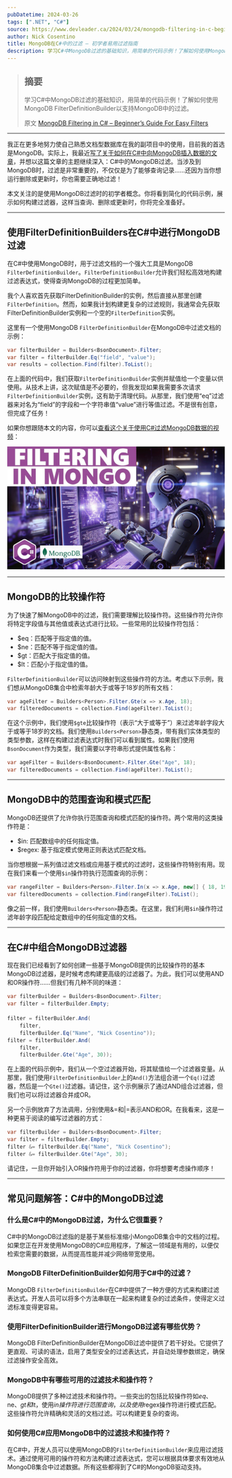 ```yaml
---
pubDatetime: 2024-03-26
tags: [".NET", "C#"]
source: https://www.devleader.ca/2024/03/24/mongodb-filtering-in-c-beginners-guide-for-easy-filters/
author: Nick Cosentino
title: MongoDB在C#中的过滤 – 初学者易用过滤指南
description: 学习C#中MongoDB过滤的基础知识，用简单的代码示例！了解如何使用MongoDB FilterDefinitionBuilder以支持MongoDB中的过滤。
---
```


> ## 摘要
>
> 学习C#中MongoDB过滤的基础知识，用简单的代码示例！了解如何使用MongoDB FilterDefinitionBuilder以支持MongoDB中的过滤。
>
> 原文 [MongoDB Filtering in C# – Beginner’s Guide For Easy Filters](https://www.devleader.ca/2024/03/24/mongodb-filtering-in-c-beginners-guide-for-easy-filters/)

---

我正在更多地努力使自己熟悉文档型数据库在我的副项目中的使用，目前我的首选是MongoDB。实际上，我最近[写了关于如何在C#中向MongoDB插入数据的文章](https://www.devleader.ca/2024/03/22/mongodb-in-c-simplified-guide-for-inserting-data/ "MongoDB in C#: Simplified Guide For Inserting Data")，并想以这篇文章的主题继续深入：C#中的MongoDB过滤。当涉及到MongoDB时，过滤是非常重要的，不仅仅是为了能够查询记录……还因为当你想运行删除或更新时，你也需要正确地过滤！

本文关注的是使用MongoDB过滤时的初学者概念。你将看到简化的代码示例，展示如何构建过滤器，这样当查询、删除或更新时，你将完全准备好。

---

## 使用FilterDefinitionBuilders在C#中进行MongoDB过滤

在C#中使用MongoDB时，用于过滤文档的一个强大工具是MongoDB `FilterDefinitionBuilder`。`FilterDefinitionBuilder`允许我们轻松高效地构建过滤表达式，使得查询MongoDB的过程更加简单。

我个人喜欢首先获取FilterDefinitionBuilder的实例，然后直接从那里创建`FilterDefinition`。然而，如果我计划构建更复杂的过滤规则，我通常会先获取FilterDefinitionBuilder实例和一个空的`FilterDefinition`实例。

这里有一个使用MongoDB `FilterDefinitionBuilder`在MongoDB中过滤文档的示例：

```csharp
var filterBuilder = Builders<BsonDocument>.Filter;
var filter = filterBuilder.Eq("field", "value");
var results = collection.Find(filter).ToList();
```

在上面的代码中，我们获取`FilterDefinitionBuilder`实例并赋值给一个变量以供使用。从技术上讲，这次赋值是不必要的，但我发现如果我需要多次请求`FilterDefinitionBuilder`实例，这有助于清理代码。从那里，我们使用“eq”过滤器来对名为“field”的字段和一个字符串值“value”进行等值过滤。不是很有创意，但完成了任务！

如果你想跟随本文的内容，你可以[查看这个关于使用C#过滤MongoDB数据的视频](https://youtu.be/2zXvDW2YFcg "Beginner's Guide to MongoDB Filtering in C#")：

![YouTube 播放器](../../assets/60/maxresdefault.jpg)

---

## MongoDB的比较操作符

为了快速了解MongoDB中的过滤，我们需要理解比较操作符。这些操作符允许你将特定字段值与其他值或表达式进行比较。一些常用的比较操作符包括：

- $eq：匹配等于指定值的值。
- $ne：匹配不等于指定值的值。
- $gt：匹配大于指定值的值。
- $lt：匹配小于指定值的值。

`FilterDefinitionBuilder`可以访问映射到这些操作符的方法。考虑以下示例，我们想从MongoDB集合中检索年龄大于或等于18岁的所有文档：

```csharp
var ageFilter = Builders<Person>.Filter.Gte(x => x.Age, 18);
var filteredDocuments = collection.Find(ageFilter).ToList();
```

在这个示例中，我们使用`$gte`比较操作符（表示“大于或等于”）来过滤年龄字段大于或等于18岁的文档。我们使用`Builders<Person>`静态类，带有我们实体类型的类型参数，这样在构建过滤表达式时我们可以看到属性。如果我们使用`BsonDocument`作为类型，我们需要以字符串形式提供属性名称：

```csharp
var ageFilter = Builders<BsonDocument>.Filter.Gte("Age", 18);
var filteredDocuments = collection.Find(ageFilter).ToList();
```

---

## MongoDB中的范围查询和模式匹配

MongoDB还提供了允许你执行范围查询和模式匹配的操作符。两个常用的这类操作符是：

- $in: 匹配数组中的任何指定值。
- $regex: 基于指定模式使用正则表达式匹配文档。

当你想根据一系列值过滤文档或应用基于模式的过滤时，这些操作符特别有用。现在我们来看一个使用`$in`操作符执行范围查询的示例：

```csharp
var rangeFilter = Builders<Person>.Filter.In(x => x.Age, new[] { 18, 19, 20 });
var filteredDocuments = collection.Find(rangeFilter).ToList();
```

像之前一样，我们使用`Builders<Person>`静态类。在这里，我们利用`$in`操作符过滤年龄字段匹配给定数组中的任何指定值的文档。

---

## 在C#中组合MongoDB过滤器

现在我们已经看到了如何创建一些基于MongoDB提供的比较操作符的基本MongoDB过滤器，是时候考虑构建更高级的过滤器了。为此，我们可以使用AND和OR操作符……但我们有几种不同的味道：

```csharp
var filterBuilder = Builders<BsonDocument>.Filter;
var filter = filterBuilder.Empty;

filter = filterBuilder.And(
    filter,
    filterBuilder.Eq("Name", "Nick Cosentino"));
filter = filterBuilder.And(
    filter,
    filterBuilder.Gte("Age", 30));
```

在上面的代码示例中，我们从一个空过滤器开始，将其赋值给一个过滤器变量。从那里，我们使用`FilterDefinitionBuilder`上的`And()`方法组合进一个`Eq()`过滤器，然后是一个`Gte()`过滤器。请记住，这个示例展示了通过AND组合过滤器，但我们也可以将过滤器合并成OR。

另一个示例放弃了方法调用，分别使用&=和|=表示AND和OR。在我看来，这是一种更易于阅读的编写过滤器的方式：

```csharp
var filterBuilder = Builders<BsonDocument>.Filter;
var filter = filterBuilder.Empty;
filter &= filterBuilder.Eq("Name", "Nick Cosentino");
filter &= filterBuilder.Gte("Age", 30);
```

请记住，一旦你开始引入OR操作符用于你的过滤器，你将想要考虑操作顺序！

---

## 常见问题解答：C#中的MongoDB过滤

### 什么是C#中的MongoDB过滤，为什么它很重要？

C#中的MongoDB过滤指的是基于某些标准缩小MongoDB集合中的文档的过程。如果您正在开发使用MongoDB的C#应用程序，了解这一领域是有用的，以便仅检索您需要的数据，从而提高性能并减少网络带宽使用。

### MongoDB FilterDefinitionBuilder如何用于C#中的过滤？

MongoDB `FilterDefinitionBuilder`在C#中提供了一种方便的方式来构建过滤表达式。开发人员可以将多个方法串联在一起来构建复杂的过滤条件，使得定义过滤标准变得更容易。

### 使用FilterDefinitionBuilder进行MongoDB过滤有哪些优势？

MongoDB FilterDefinitionBuilder在MongoDB过滤中提供了若干好处。它提供了更直观、可读的语法，启用了类型安全的过滤表达式，并自动处理参数绑定，确保过滤操作安全高效。

### MongoDB中有哪些可用的过滤技术和操作符？

MongoDB提供了多种过滤技术和操作符。一些突出的包括比较操作符如$eq、$ne、$gt和$lt，使用$in操作符进行范围查询，以及使用$regex操作符进行模式匹配。这些操作符允许精确和灵活的文档过滤。可以构建更复杂的查询。

### 如何使用C#应用MongoDB中的过滤技术和操作符？

在C#中，开发人员可以使用MongoDB的`FilterDefinitionBuilder`来应用过滤技术。通过使用可用的操作符和方法构建过滤表达式，您可以根据具体要求有效地从MongoDB集合中过滤数据。所有这些都得到了C#的MongoDB驱动支持。
